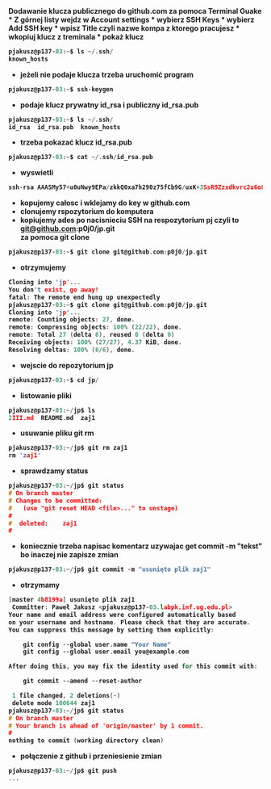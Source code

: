 <b>
Dodawanie klucza publicznego do github.com za pomoca Terminal Guake<b><br>
* Z górnej listy wejdz w Account settings
* wybierz SSH Keys
* wybierz Add SSH key
* wpisz Title czyli nazwe kompa z ktorego pracujesz
* wkopiuj klucz z treminala
* pokaż klucz

```c
pjakusz@p137-03:~$ ls ~/.ssh/
known_hosts
```
* jeżeli nie podaje klucza trzeba uruchomić program

```c
pjakusz@p137-03:~$ ssh-keygen
```
* podaje klucz prywatny id_rsa i publiczny id_rsa.pub

```c
pjakusz@p137-03:~$ ls ~/.ssh/
id_rsa  id_rsa.pub  known_hosts
```
* trzeba pokazać klucz id_rsa.pub

```c
pjakusz@p137-03:~$ cat ~/.ssh/id_rsa.pub
```
* wyswietli

```c
ssh-rsa AAASMy57+u0uNwy9EPa/zkkQ0xa7h290z75fCb9G/uxK+3SsR9Zzxdkvrc2u6o8OCcIdJxnm29P4WJPRtmKqAKJX7nFEKHcyrK7Msd6dk1EIbvrpbHcBmr7bxveqSCoqdyHNWOrXReU/a2Xid31KwzoBVPZWq4IIHYgEy4Xpci7Vn0KwZaZcWpCx5fovVih52m39PcolCeLLBMJ8UEO5+1M3+xtuWSuZxkjAgAgoDTEhVcLWJeynY0JIL8ZtTzsqY6zHayx pjakusz@p137-03
```
* kopujemy całosc i wklejamy do key w github.com
* clonujemy rspozytorium do komputera
* kopiujemy ades po nacisnieciu SSH na respozytorium pj czyli to 
<br>git@github.com:p0j0/jp.git <br>za pomoca <b>git clone<b>

```c
pjakusz@p137-03:~$ git clone git@github.com:p0j0/jp.git
```
* otrzymujemy

```c
Cloning into 'jp'...
You don't exist, go away!
fatal: The remote end hung up unexpectedly
pjakusz@p137-03:~$ git clone git@github.com:p0j0/jp.git
Cloning into 'jp'...
remote: Counting objects: 27, done.
remote: Compressing objects: 100% (22/22), done.
remote: Total 27 (delta 6), reused 0 (delta 0)
Receiving objects: 100% (27/27), 4.37 KiB, done.
Resolving deltas: 100% (6/6), done.
```
* wejscie do repozytorium jp

```c
pjakusz@p137-03:~$ cd jp/
```
* listowanie pliki

```c
pjakusz@p137-03:~/jp$ ls
2III.md  README.md  zaj1
```
* usuwanie pliku <b>git rm<b>

```c
pjakusz@p137-03:~/jp$ git rm zaj1
rm 'zaj1'
```
* sprawdzamy status

```c
pjakusz@p137-03:~/jp$ git status
# On branch master
# Changes to be committed:
#   (use "git reset HEAD <file>..." to unstage)
#
#  deleted:    zaj1
#
```
* koniecznie trzeba napisac komentarz uzywajac <b>get commit -m "tekst"<b><br>bo inaczej nie zapisze zmian

```c
pjakusz@p137-03:~/jp$ git commit -m "usunięto plik zaj1"
```
* otrzymamy

```c
[master 4b8199a] usunięto plik zaj1
 Committer: Paweł Jakusz <pjakusz@p137-03.labpk.inf.ug.edu.pl>
Your name and email address were configured automatically based
on your username and hostname. Please check that they are accurate.
You can suppress this message by setting them explicitly:

    git config --global user.name "Your Name"
    git config --global user.email you@example.com

After doing this, you may fix the identity used for this commit with:

    git commit --amend --reset-author

 1 file changed, 2 deletions(-)
 delete mode 100644 zaj1
pjakusz@p137-03:~/jp$ git status
# On branch master
# Your branch is ahead of 'origin/master' by 1 commit.
#
nothing to commit (working directory clean)
```
* połączenie z github i przeniesienie zmian

```c
pjakusz@p137-03:~/jp$ git push
...

